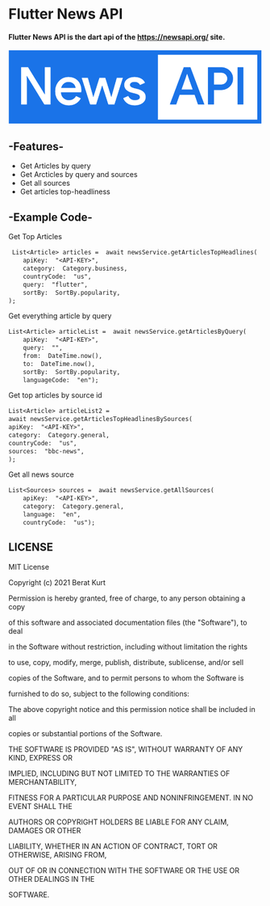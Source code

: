 
# Flutter News API

#### Flutter News API is the dart api of the https://newsapi.org/ site.

![](https://github.com/zekkontro/flutter_news_api/blob/main/doc/Ads%C4%B1z.png?raw=true)

## -Features-
- Get Articles by query
- Get Arcticles by query and sources
- Get all sources
- Get articles top-headliness

## -Example Code-

Get Top Articles

	 List<Article> articles =  await newsService.getArticlesTopHeadlines(
		apiKey:  "<API-KEY>",
		category:  Category.business,
		countryCode:  "us",
		query:  "flutter",
		sortBy:  SortBy.popularity,
	);

Get everything article by query

    List<Article> articleList =  await newsService.getArticlesByQuery(
		apiKey:  "<API-KEY>",
		query:  "",
		from:  DateTime.now(),
		to:  DateTime.now(),
		sortBy:  SortBy.popularity,
		languageCode:  "en");

Get top articles by source id
	

    List<Article> articleList2 =
	await newsService.getArticlesTopHeadlinesBySources(
	apiKey:  "<API-KEY>",
	category:  Category.general,
	countryCode:  "us",
	sources:  "bbc-news",
	);

Get all news source

    List<Sources> sources =  await newsService.getAllSources(
	    apiKey:  "<API-KEY>",
	    category:  Category.general,
	    language:  "en",
	    countryCode:  "us");


## LICENSE
MIT License

Copyright (c) 2021 Berat Kurt

Permission is hereby granted, free of charge, to any person obtaining a copy

of this software and associated documentation files (the "Software"), to deal

in the Software without restriction, including without limitation the rights

to use, copy, modify, merge, publish, distribute, sublicense, and/or sell

copies of the Software, and to permit persons to whom the Software is

furnished to do so, subject to the following conditions:

The above copyright notice and this permission notice shall be included in all

copies or substantial portions of the Software.

THE SOFTWARE IS PROVIDED "AS IS", WITHOUT WARRANTY OF ANY KIND, EXPRESS OR

IMPLIED, INCLUDING BUT NOT LIMITED TO THE WARRANTIES OF MERCHANTABILITY,

FITNESS FOR A PARTICULAR PURPOSE AND NONINFRINGEMENT. IN NO EVENT SHALL THE

AUTHORS OR COPYRIGHT HOLDERS BE LIABLE FOR ANY CLAIM, DAMAGES OR OTHER

LIABILITY, WHETHER IN AN ACTION OF CONTRACT, TORT OR OTHERWISE, ARISING FROM,

OUT OF OR IN CONNECTION WITH THE SOFTWARE OR THE USE OR OTHER DEALINGS IN THE

SOFTWARE.

